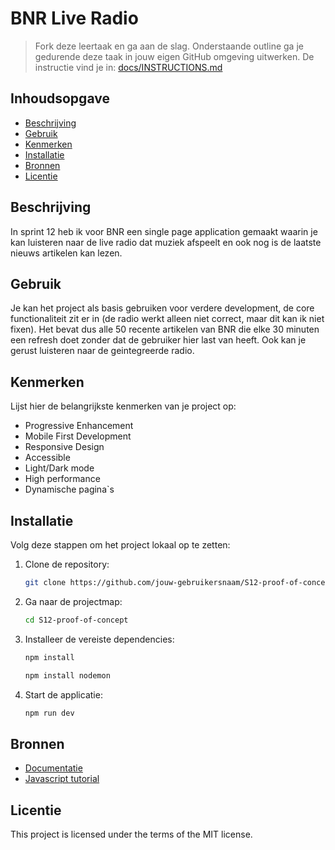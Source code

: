 # BNR Live Radio
> Fork deze leertaak en ga aan de slag. Onderstaande outline ga je gedurende deze taak in jouw eigen GitHub omgeving uitwerken. De instructie vind je in: [docs/INSTRUCTIONS.md](docs/INSTRUCTIONS.md)

## Inhoudsopgave
- [Beschrijving](#beschrijving)
- [Gebruik](#gebruik)
- [Kenmerken](#kenmerken)
- [Installatie](#installatie)
- [Bronnen](#bronnen)
- [Licentie](#licentie)

## Beschrijving
In sprint 12 heb ik voor BNR een single page application gemaakt waarin je kan luisteren naar de live radio dat muziek afspeelt en ook nog is de laatste nieuws artikelen kan lezen.

## Gebruik
Je kan het project als basis gebruiken voor verdere development, de core functionaliteit zit er in (de radio werkt alleen niet correct, maar dit kan ik niet fixen).
Het bevat dus alle 50 recente artikelen van BNR die elke 30 minuten een refresh doet zonder dat de gebruiker hier last van heeft. Ook kan je gerust luisteren naar de geintegreerde radio.

## Kenmerken
Lijst hier de belangrijkste kenmerken van je project op:
- Progressive Enhancement
- Mobile First Development
- Responsive Design
- Accessible
- Light/Dark mode
- High performance
- Dynamische pagina`s

## Installatie
Volg deze stappen om het project lokaal op te zetten:
1. Clone de repository:
   ```bash
   git clone https://github.com/jouw-gebruikersnaam/S12-proof-of-concept.git
   ```
2. Ga naar de projectmap:
   ```bash
   cd S12-proof-of-concept
   ```
3. Installeer de vereiste dependencies:
   ```bash
   npm install
   ```
   ```bash
   npm install nodemon
   ```
   
4. Start de applicatie:
   ```bash
   npm run dev
   ```

## Bronnen
- [Documentatie](https://github.com/KaanKalmi/S12-proof-of-concept/wiki)
- [Javascript tutorial](https://learnjavascript.online/)

## Licentie
This project is licensed under the terms of the MIT license.
